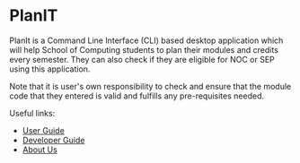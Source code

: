 # PlanIT

PlanIt is a Command Line Interface (CLI) based desktop application which will help School of Computing students to plan their modules and credits every semester. They can also check if they are eligible for NOC or SEP using this application.

Note that it is user's own responsibility to check and ensure that the module code that they entered is valid and fulfills any pre-requisites needed.



Useful links:
* [User Guide](UserGuide.md)
* [Developer Guide](DeveloperGuide.md)
* [About Us](AboutUs.md)
